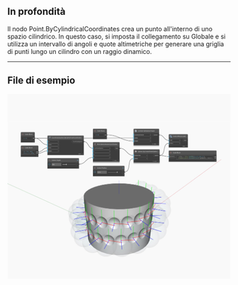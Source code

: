<!--- Autodesk.DesignScript.Geometry.CoordinateSystem.ByCylindricalCoordinates --->
<!--- HJVNQTWA5OIN3IEMTVCDNHS4EDEZD7QGICLE5I7LFBSR5XR6NZXQ --->
## In profondità
Il nodo Point.ByCylindricalCoordinates crea un punto all'interno di uno spazio cilindrico. In questo caso, si imposta il collegamento su Globale e si utilizza un intervallo di angoli e quote altimetriche per generare una griglia di punti lungo un cilindro con un raggio dinamico.
___
## File di esempio

![ByCylindricalCoordinates](./HJVNQTWA5OIN3IEMTVCDNHS4EDEZD7QGICLE5I7LFBSR5XR6NZXQ_img.jpg)

